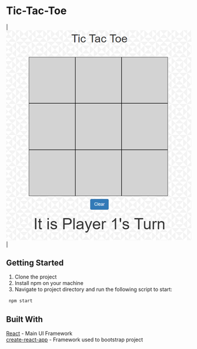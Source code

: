 # Tic-Tac-Toe

|![Tic-Tac-Toe Board](assets/screenshots/board.png)|

## Getting Started

1. Clone the project
2. Install npm on your machine
3. Navigate to project directory and run the following script to start:
```bash
 npm start
 ```

## Built With

[React](https://reactjs.org/) - Main UI Framework  
[create-react-app](https://create-react-app.dev/) - Framework used to bootstrap project